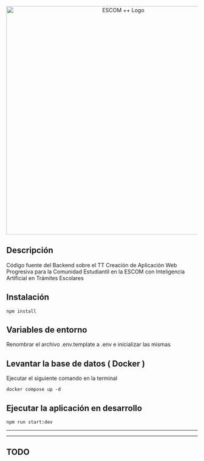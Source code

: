 <p align="center"><img src="https://lh3.googleusercontent.com/drive-viewer/AKGpihatFXLOhC78cbbjcUq68r3fJBDgbgSNE5OM1C8ZCHn2B0UFAMiR3ykJ9OLFNh0V8emKotjAnLlv5Xw9Z6PFgScN6eN9lQ=w950-h996" width="600" alt="ESCOM ++ Logo" /></p>

## Descripción

Código fuente del Backend sobre el TT Creación de Aplicación Web Progresiva para la Comunidad Estudiantil en la ESCOM con Inteligencia Artificial en Trámites Escolares

## Instalación

```
npm install
```

## Variables de entorno
Renombrar el archivo .env.template a .env e inicializar las mismas

## Levantar la base de datos ( Docker )
Ejecutar el siguiente comando en la terminal

```
docker compose up -d
```

## Ejecutar la aplicación en desarrollo

```
npm run start:dev
```

---
---

## TODO

